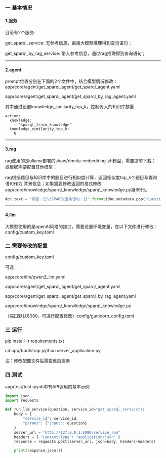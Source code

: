 ### 一.基本情况

#### 1.服务
目前有2个服务:

get_sparql_service:
无参考信息，直接大模型推理得到查询语句；

get_sparql_by_rag_service:
带入参考信息，通过rag推理得到查询语句；
****************************************

#### 2.agent
prompt位置分别在下面的2个文件中，结合模型情况修改：
app/core/agent/get_sparql_agent/get_sparql_agent.yaml

app/core/agent/get_sparql_agent/get_sparql_by_rag_agent.yaml

其中通过设置knowledge_similarity_top_k，控制传入的知识库数量
```
action:
  knowledge:
    - 'sparql_train_knowledge'
  knowledge_similarity_top_k:
    6
```
****************************************

#### 3.rag
rag使用的是ollama部署的shaw/dmeta-embedding-zh模型，需要提前下载；
或根据需要配置其他模型；

rag根据题目与知识库中的题目进行相似度计算，返回相似度top_k个题目与查询语句作为 背景信息；如果需要修改返回的格式修改app/core/knowledge/sparql_knowledge/sparql_knowledge.py第69行。
```python
doc.text = "问题：{}\tSPARQL查询语句：{}".format(doc.metadata.pop('question'),doc.metadata.pop('sparql'))
```
****************************************

#### 4.llm
大模型使用的是openAI风格的接口，需要设置环境变量，在以下文件进行修改：
config/custom_key.toml

### 二.需要修改的配置

config/custom_key.toml

可选：

app/core/llm/qwen2_llm.yaml

app/core/agent/get_sparql_agent/get_sparql_agent.yaml

app/core/agent/get_sparql_agent/get_sparql_by_rag_agent.yaml

app/core/knowledge/sparql_knowledge/sparql_knowledge.py

（端口默认8080，可进行配置修改）config/gunicorn_config.toml

### 三.运行

pip install -r requirements.txt

cd app/bootstrap
python server_application.py

注：修改配置文件后需要重启服务

### 四.测试

app/test/test.ipynb中有API调用的基本示例
```python
import json
import requests

def run_llm_service(question, service_id="get_sparql_service"):
    body = {
        "service_id": service_id,
        "params": {"input": question}
    }
    server_url = "http://127.0.0.1:8080/service_run"
    headers = { "Content-Type": "application/json" }
    response = requests.post(server_url, json=body, headers=headers)

    print(response.json())
```